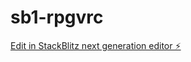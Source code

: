 # sb1-rpgvrc

[Edit in StackBlitz next generation editor ⚡️](https://stackblitz.com/~/github.com/wellinton1/sb1-rpgvrc)